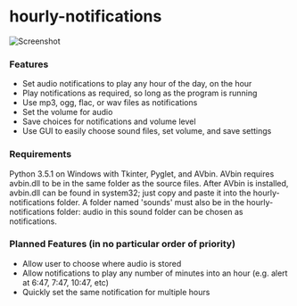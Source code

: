 # hourly-notifications

![Screenshot](https://vgy.me/ll8vDd.png)

### Features
- Set audio notifications to play any hour of the day, on the hour
- Play notifications as required, so long as the program is running
- Use mp3, ogg, flac, or wav files as notifications
- Set the volume for audio
- Save choices for notifications and volume level
- Use GUI to easily choose sound files, set volume, and save settings

### Requirements
Python 3.5.1 on Windows with Tkinter, Pyglet, and AVbin. AVbin requires avbin.dll to be in the same folder as the source files. After AVbin is installed, avbin.dll can be found in system32; just copy and paste it into the hourly-notifications folder. A folder named 'sounds' must also be in the hourly-notifications folder: audio in this sound folder can be chosen as notifications.

### Planned Features (in no particular order of priority)
- Allow user to choose where audio is stored
- Allow notifications to play any number of minutes into an hour (e.g. alert at 6:47, 7:47, 10:47, etc)
- Quickly set the same notification for multiple hours
